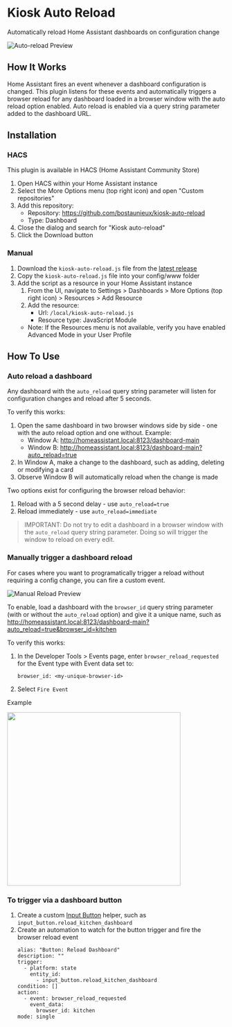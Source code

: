# Kiosk Auto Reload

Automatically reload Home Assistant dashboards on configuration change

![Auto-reload Preview](https://github.com/user-attachments/assets/d5690f1d-a91e-4db0-8f0f-1a34a9435420)

## How It Works

Home Assistant fires an event whenever a dashboard configuration is changed. This plugin listens for these events and automatically triggers a browser reload for any dashboard loaded in a browser window with the auto reload option enabled. Auto reload is enabled via a query string parameter added to the dashboard URL.

## Installation

### HACS

This plugin is available in HACS (Home Assistant Community Store)

1. Open HACS within your Home Assistant instance
2. Select the More Options menu (top right icon) and open "Custom repositories"
3. Add this repository:
   - Repository: https://github.com/bostaunieux/kiosk-auto-reload
   - Type: Dashboard
4. Close the dialog and search for "Kiosk auto-reload"
5. Click the Download button

### Manual

1. Download the `kiosk-auto-reload.js` file from the [latest release](https://github.com/bostaunieux/kiosk-auto-reload/releases)
2. Copy the `kiosk-auto-reload.js` file into your config/www folder
3. Add the script as a resource in your Home Assistant instance
   1. From the UI, navigate to Settings > Dashboards > More Options (top right icon) > Resources > Add Resource
   2. Add the resource:
      - Url: `/local/kiosk-auto-reload.js`
      - Resource type: JavaScript Module
   - Note: If the Resources menu is not available, verify you have enabled Advanced Mode in your User Profile

## How To Use

### Auto reload a dashboard

Any dashboard with the `auto_reload` query string parameter will listen for configuration changes and reload after 5 seconds.

To verify this works:

1. Open the same dashboard in two browser windows side by side - one with the auto reload option and one without. Example:
   - Window A: http://homeassistant.local:8123/dashboard-main
   - Window B: http://homeassistant.local:8123/dashboard-main?auto_reload=true
2. In Window A, make a change to the dashboard, such as adding, deleting or modifying a card
3. Observe Window B will automatically reload when the change is made

Two options exist for configuring the browser reload behavior:

1. Reload with a 5 second delay - use `auto_reload=true`
2. Reload immediately - use `auto_reload=immediate`

> IMPORTANT: Do not try to edit a dashboard in a browser window with the `auto_reload` query string parameter. Doing so will trigger the window to reload on every edit.

### Manually trigger a dashboard reload

For cases where you want to programatically trigger a reload without requiring a config change, you can fire a custom event.

![Manual Reload Preview](https://github.com/user-attachments/assets/c640960a-a84b-4de9-a2da-d4c7696f57a1)

To enable, load a dashboard with the `browser_id` query string parameter (with or without the `auto_reload` option) and give it a unique name, such as http://homeassistant.local:8123/dashboard-main?auto_reload=true&browser_id=kitchen

To verify this works:

1. In the Developer Tools > Events page, enter `browser_reload_requested` for the Event type with Event data set to:
   ```
   browser_id: <my-unique-browser-id>
   ```
2. Select `Fire Event`

Example

<img src="https://github.com/user-attachments/assets/5377371f-9fcb-43a4-b0e1-b9ce03683af7" width="400px" />

### To trigger via a dashboard button

1. Create a custom [Input Button](https://www.home-assistant.io/integrations/input_button/) helper, such as `input_button.reload_kitchen_dashboard`
2. Create an automation to watch for the button trigger and fire the browser reload event
   ```
   alias: "Button: Reload Dashboard"
   description: ""
   trigger:
     - platform: state
       entity_id:
         - input_button.reload_kitchen_dashboard
   condition: []
   action:
     - event: browser_reload_requested
       event_data:
         browser_id: kitchen
   mode: single
   ```
